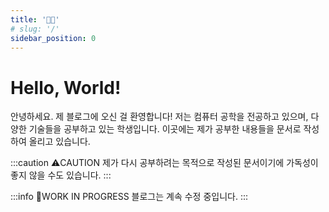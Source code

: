 ```yaml
---
title: '👋🏻'
# slug: '/'
sidebar_position: 0
---
```


# Hello, World!

안녕하세요. 제 블로그에 오신 걸 환영합니다! 저는 컴퓨터 공학을 전공하고 있으며, 다양한 기술들을 공부하고 있는 학생입니다. 이곳에는 제가 공부한 내용들을 문서로 작성하여 올리고 있습니다.

:::caution ⚠️CAUTION
제가 다시 공부하려는 목적으로 작성된 문서이기에 가독성이 좋지 않을 수도 있습니다.
:::

:::info 📝WORK IN PROGRESS
블로그는 계속 수정 중입니다.
:::
